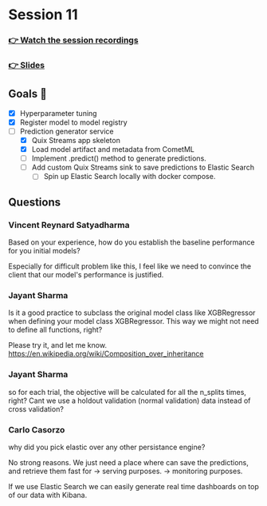 # Session 11
### [👉 Watch the session recordings](https://www.realworldml.net/products/building-a-better-real-time-ml-system-together-cohort-3/categories/2156759098)

### [👉 Slides](https://www.realworldml.net/products/building-a-better-real-time-ml-system-together-cohort-3/categories/2156759098/posts/2183806088)

## Goals 🎯
- [x] Hyperparameter tuning
- [x] Register model to model registry
- [ ] Prediction generator service
    - [x] Quix Streams app skeleton
    - [x] Load model artifact and metadata from CometML
    - [ ] Implement .predict() method to generate predictions.
    - [ ] Add custom Quix Streams sink to save predictions to Elastic Search
        - [ ] Spin up Elastic Search locally with docker compose.

## Questions

### Vincent Reynard Satyadharma
Based on your experience, how do you establish the baseline performance for you initial models?

Especially for difficult problem like this, I feel like we need to convince the client that our model's performance is justified.

### Jayant Sharma
Is it a good practice to subclass the original model class like XGBRegressor when defining your model class XGBRegressor. This way we might not need to define all functions, right?

Please try it, and let me know.
https://en.wikipedia.org/wiki/Composition_over_inheritance


### Jayant Sharma
so for each trial, the objective will be calculated for all the n_splits times, right? Cant we use a holdout validation (normal validation) data instead of cross validation?

### Carlo Casorzo
why did you pick elastic over any other persistance engine?

No strong reasons. We just need a place where can save the predictions, and retrieve them fast for
-> serving purposes.
-> monitoring purposes.

If we use Elastic Search we can easily generate real time dashboards on top of our data with Kibana.
